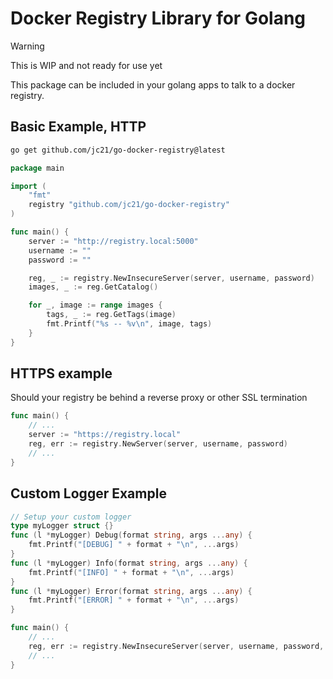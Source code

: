 # Docker Registry Library for Golang

> [!WARNING]
> This is WIP and not ready for use yet

This package can be included in your golang apps to talk to a docker registry.

## Basic Example, HTTP

```bash
go get github.com/jc21/go-docker-registry@latest
```

```go
package main

import (
	"fmt"
	registry "github.com/jc21/go-docker-registry"
)

func main() {
	server := "http://registry.local:5000"
	username := ""
	password := ""

	reg, _ := registry.NewInsecureServer(server, username, password)
	images, _ := reg.GetCatalog()

	for _, image := range images {
		tags, _ := reg.GetTags(image)
		fmt.Printf("%s -- %v\n", image, tags)
	}
}
```

## HTTPS example

Should your registry be behind a reverse proxy or other SSL termination

```go
func main() {
	// ...
	server := "https://registry.local"
	reg, err := registry.NewServer(server, username, password)
	// ...
}
```

## Custom Logger Example

```go
// Setup your custom logger
type myLogger struct {}
func (l *myLogger) Debug(format string, args ...any) {
	fmt.Printf("[DEBUG] " + format + "\n", ...args)
}
func (l *myLogger) Info(format string, args ...any) {
	fmt.Printf("[INFO] " + format + "\n", ...args)
}
func (l *myLogger) Error(format string, args ...any) {
	fmt.Printf("[ERROR] " + format + "\n", ...args)
}

func main() {
	// ...
	reg, err := registry.NewInsecureServer(server, username, password, &myLogger)
	// ...
}
```
